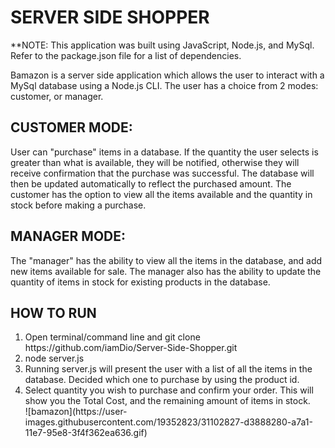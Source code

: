 <h1>SERVER SIDE SHOPPER</h1>

**NOTE: This application was built using JavaScript, Node.js, and MySql. Refer to the package.json file for a list of dependencies. 


Bamazon is a server side application which allows the user to interact with a MySql database using a Node.js CLI. The user has a choice from 2 modes: customer, or manager. 

<h2>CUSTOMER MODE:</h2>

<p>  User can "purchase" items in a database. If the quantity the user selects is greater than what is available, they will be notified, otherwise they will receive confirmation that the purchase was successful. The database will then be updated automatically to reflect the purchased amount. The customer has the option to view all the items available and the quantity in stock before making a purchase. </p>
  
<h2>MANAGER MODE:</h2>

<p>  The "manager" has the ability to view all the items in the database, and add new items available for sale. The manager also has the ability to update the quantity of items in stock for existing products in the database. </p>

<h2> HOW TO RUN </h2>
  <ol>
  <li>Open terminal/command line and git clone https://github.com/iamDio/Server-Side-Shopper.git </li>
  <li>node server.js </li>
  <li>Running server.js will present the user with a list of all the items in the database. Decided which one to purchase by using the product id. </li>
  <li> Select quantity you wish to purchase and confirm your order. This will show you the Total Cost, and the remaining amount of items in stock. </li>  
![bamazon](https://user-images.githubusercontent.com/19352823/31102827-d3888280-a7a1-11e7-95e8-3f4f362ea636.gif)

